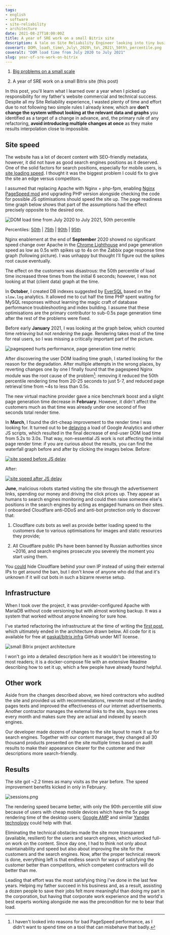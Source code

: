 ```yaml
---
tags:
- english
- software
- site-reliability
- architecture
date: 2021-08-27T18:00:00Z
title: A year of SRE work on a small Bitrix site
description: A tale on Site Reliability Engineer looking into tiny business web service performance and reliability
coverart: DOM\_load\_time\_July\_2020\_to\_2021\_50th\_percentile.png
coveralt: "DOM load time from July 2020 to July 2021"
slug: year-of-sre-work-on-bitrix
---
```


1. [Big problems on a small scale](/2020/small-forms/)

1. A year of SRE work on a small Bitrix site (this post)

In this post, you'll learn what I learned over a year when I picked up responsibility for my father's website commercial and technical success. Despite all my Site Reliability experience, I wasted plenty of time and effort due to not following two simple rules I already knew, which are **don't change the system without looking at the relevant data and graphs** you identified as a target of a change in advance, and, the primary rule of any refactoring, **avoid introducing multiple changes at once** as they make results interpolation close to impossible.

## Site speed

The website has a lot of decent content with SEO-friendly metadata, however, it did not have as good search engines positions as it deserved. One of the solid factors for search positions, especially for mobile users, is [site loading speed](https://developers.google.com/web/updates/2018/07/search-ads-speed). I thought it was the biggest problem I could fix to give the site an edge versus competitors.

I assumed that replacing Apache with Nginx + php-fpm, enabling [Nginx PageSpeed mod](https://github.com/apache/incubator-pagespeed-ngx) and upgrading PHP version alongside checking the code for possible JS optimisations should speed the site up. The page readiness time graph below shows that part of the assumptions had the effect precisely opposite to the desired one.

![DOM load time from July 2020 to July 2021, 50th percentile](DOM_load_time_July_2020_to_2021_50th_percentile.png)

Percentiles: [50th](/2021/year-of-sre-work-on-bitrix/DOM_load_time_July_2020_to_2021_50th_percentile.png) | [75th](/2021/year-of-sre-work-on-bitrix/DOM_load_time_July_2020_to_2021_75th_percentile.png) | [90th](/2021/year-of-sre-work-on-bitrix/DOM_load_time_July_2020_to_2021_90th_percentile.png) | [95th](/2021/year-of-sre-work-on-bitrix/DOM_load_time_July_2020_to_2021_95th_percentile.png)

<!--more-->

Nginx enablement at the end of **September** 2020 showed no significant speed change over Apache in the [Chrome Lighthouse](https://developers.google.com/web/tools/lighthouse) and page generation speed as low as 0.5s with spikes up to 4s on the Zabbix page response time graph (following picture). I was unhappy but thought I’ll figure out the spikes root cause eventually.

The effect on the customers was disastrous: the 50th percentile of load time increased three times from the initial 6 seconds; however, I was not looking at that (client data) graph at the time.

In **October**, I created DB indexes suggested by [EverSQL](https://www.eversql.com) based on the `slow.log` analytics. It allowed me to cut half the time PHP spent waiting for MySQL responses without learning the magic craft of database performance troubleshooting and index building. I assume that these optimisations are the primary contributor to sub-0.5s page generation time after the rest of the problems were fixed.

Before early **January** 2021, I was looking at the graph below, which counted time *retrieving* but not *rendering* the page. Rendering takes most of the time for real users, so I was missing a critically important part of the picture.

![pagespeed hurts performance, page generation time metric](after_pagespeed.png)

After discovering the user DOM loading time graph, I started looking for the reason for the degradation. After multiple attempts in the wrong places, by reverting changes one by one I finally found that the pagespeed Nginx module was the root cause of the problem[^pagespeed]: removing it reduced the 50th percentile rendering time from 20-25 seconds to just 5-7, and reduced page retrieval time from \~4s to less than 0.5s.

The new virtual machine provider gave a nice benchmark boost and a slight page generation time decrease in **February**. However, it didn't affect the customers much as that time was already under one second of five seconds total render time.

In **March**, I found the dirt-cheap improvement to the render time I was looking for. It turned out to be [delaying](https://constantsolutions.dk/2020/06/delay-loading-of-google-analytics-google-tag-manager-script-for-better-pagespeed-score-and-initial-load/) a load of Google Analytics and other JS scripts, which resulted in the final decrease of end-user DOM load time from 5.2s to 3.0s. That way, non-essential JS work is not affecting the initial page render time: if you are curious about the results, you can find the waterfall graph before and after by clicking the images below. Before:

[![site speed before JS delay](speed_before_delay.png "site speed before JS delay")](/2021/year-of-sre-work-on-bitrix/waterfall_before.png)

After:

[![site speed after JS delay](speed_after_delay.png "site speed after JS delay")](/2021/year-of-sre-work-on-bitrix/waterfall_after.png)

**June**, malicious robots started visiting the site through the advertisement links, spending our money and driving the click prices up. They appear as humans to search engines monitoring and could then raise someone else's positions in the search engines by acting as engaged humans on their sites. I onboarded Cloudflare anti-DDoS and anti-bot protection only to discover that:

1. Cloudflare cuts bots as well as provide better loading speed to the customers due to various optimisations for images and static resources they provide;

2. All Cloudflare public IPs have been banned by Russian authorities since \~2016, and search engines prosecute you severely the moment you start using them.

You [could](https://community.cloudflare.com/t/reverse-proxy-infront-of-cloudflare/33972/8?u=favor.group2015) hide Cloudflare behind your own IP instead of using their external IPs to get around the ban, but I don't know of anyone who did that and it's unknown if it will cut bots in such a bizarre reverse setup.

## Infrastructure

When I took over the project, it was provider-configured Apache with MariaDB without code versioning but with almost working backup. It was a system that worked without anyone knowing for sure how.

I've started refactoring the infrastructure at the time of writing the [first post](/2020/small-forms/), which ultimately ended in the architecture drawn below. All code for it is available for free at [paskal/bitrix.infra](https://github.com/paskal/bitrix.infra) GitHub under MIT license.

![small Bitrix project architecture](favor-group-architecture.png)

I won't go into a detailed description here as it wouldn't be interesting to most readers; it is a docker-compose file with an extensive Readme describing how to set it up, which a few people have already found helpful.

## Other work

Aside from the changes described above, we hired contractors who audited the site and provided us with recommendations, rewrote most of the landing pages texts and improved the effectiveness of our internet advertisements. Another contractor manages the external links to the site, buys new ones every month and makes sure they are actual and indexed by search engines.

Our developer made dozens of changes to the site layout to mark it up for search engines. Together with our content manager, they changed all 30 thousand products presented on the site multiple times based on audit results to make their appearance clearer for the customer and their descriptions more search-friendly.

## Results

The site got \~2.2 times as many visits as the year before. The speed improvement benefits kicked in only in February.

![sessions.png](sessions.png)

The rendering speed became better, with only the 90th percentile still slow because of users with cheap mobile devices which have the 5x page rendering time of the desktop users; [Google AMP](https://developers.google.com/amp) and similar [Yandex technology](https://yandex.com/dev/turbo/) could help with that.

Eliminating the technical obstacles made the site more transparent (available, resilient) for the users and search engines, which unlocked full-on work on the content. Since day one, I had to think not only about maintainability and speed but also about improving the site for the customers and the search engines. Now, after the proper technical rework is done, everything left is that endless search for ways of satisfying the customer better than competitors, which competent contractors will do better than me.

Leading that effort was the most satisfying thing I've done in the last few years. Helping my father succeed in his business and, as a result, assisting a dozen people to save their jobs felt more meaningful than doing my part in the corporation, but having that corporate work experience and the world's best experts working alongside me was the precondition for me to bear that load.

[^pagespeed]: I haven't looked into reasons for bad PageSpeed performance, as I didn't want to spend time on a tool that can misbehave that badly.
